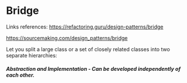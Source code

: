 # Bridge
Links references:
https://refactoring.guru/design-patterns/bridge

https://sourcemaking.com/design_patterns/bridge

Let you split a large class or a set of closely related classes into two separate hierarchies:
##### Abstraction and Implementation - Can be developed independently of each other.
